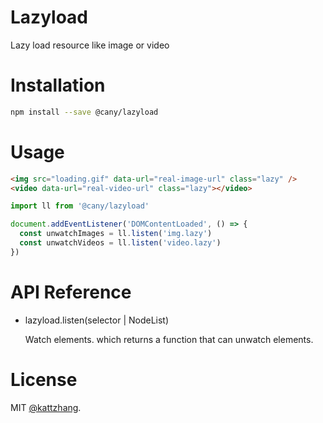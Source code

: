 # Lazyload

Lazy load resource like image or video

# Installation

```sh
npm install --save @cany/lazyload
```

# Usage

```html
<img src="loading.gif" data-url="real-image-url" class="lazy" />
<video data-url="real-video-url" class="lazy"></video>
```

```js
import ll from '@cany/lazyload'

document.addEventListener('DOMContentLoaded', () => {
  const unwatchImages = ll.listen('img.lazy')
  const unwatchVideos = ll.listen('video.lazy')
})
```

# API Reference

- lazyload.listen(selector | NodeList)

  Watch elements. which returns a function that can unwatch elements.

# License

MIT [@kattzhang](https://github.com/kattzhang).
